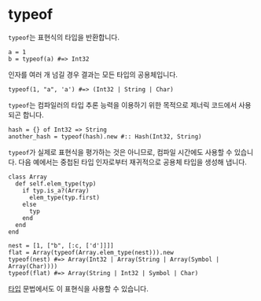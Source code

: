 # typeof

`typeof`는 표현식의 타입을 반환합니다.

```crystal
a = 1
b = typeof(a) #=> Int32
```

인자를 여러 개 넘길 경우 결과는 모든 타입의 공용체입니다.

```crystal
typeof(1, "a", 'a') #=> (Int32 | String | Char)
```

`typeof`는 컴파일러의 타입 추론 능력을 이용하기 위한 목적으로 제너릭 코드에서 사용되곤 합니다.

```crystal
hash = {} of Int32 => String
another_hash = typeof(hash).new #:: Hash(Int32, String)
```

`typeof`가 실제로 표현식을 평가하는 것은 아니므로, 컴파일 시간에도
사용할 수 있습니다. 다음 예에서는 중첩된 타입 인자로부터 재귀적으로
공용체 타입을 생성해 냅니다.

```crystal
class Array
  def self.elem_type(typ)
    if typ.is_a?(Array)
      elem_type(typ.first)
    else
      typ
    end
  end
end

nest = [1, ["b", [:c, ['d']]]]
flat = Array(typeof(Array.elem_type(nest))).new
typeof(nest) #=> Array(Int32 | Array(String | Array(Symbol | Array(Char))))
typeof(flat) #=> Array(String | Int32 | Symbol | Char)
```

[타입](type_grammar.html) 문법에서도 이 표현식을 사용할 수 있습니다.
